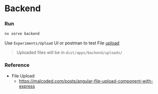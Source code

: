 # Backend

### Run

```bash
nx serve backend
```

Use `Experiments/Upload` UI or postman to test File [upload](https://stackoverflow.com/questions/16015548/tool-for-sending-multipart-form-data-request)

> Uploaded files will be in `dist/apps/backend/uploads/`

### Reference

- File Upload
  - https://malcoded.com/posts/angular-file-upload-component-with-express
